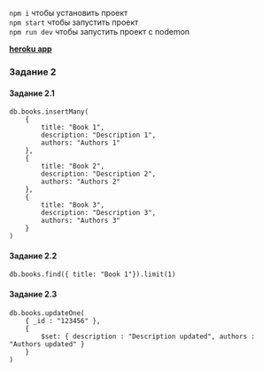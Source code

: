 `npm i` чтобы установить проект <br/>
`npm start` чтобы запустить проект <br/>
`npm run dev` чтобы запустить проект с nodemon <br/>

<a href="https://lukinasargy-ejs.herokuapp.com/"><b>heroku app</b></a>

<h3>Задание 2</h3>

<h4>Задание 2.1</h4>

```
db.books.insertMany(
    {
        title: "Book 1",
        description: "Description 1",
        authors: "Authors 1"
    },
    {
        title: "Book 2",
        description: "Description 2",
        authors: "Authors 2"
    },
    {
        title: "Book 3",
        description: "Description 3",
        authors: "Authors 3"
    }
)
```

<h4>Задание 2.2</h4>

`db.books.find({ title: "Book 1"}).limit(1)`

<h4>Задание 2.3</h4>

```
db.books.updateOne(
    { _id : "123456" },
    {
        $set: { description : "Description updated", authors : "Authors updated" }
    }
)
```
